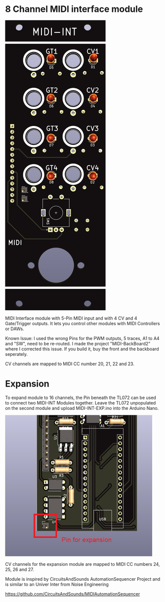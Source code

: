 # 8 Channel MIDI interface module
![](https://raw.githubusercontent.com/Fihdi/Eurorack/main/MIDI-Interface/MIDI-INT-Front.png)

MIDI Interface module with 5-Pin MIDI input and with 4 CV and 4 Gate/Trigger outputs. It lets you control other modules with MIDI Controllers or DAWs.

Known Issue: I used the wrong Pins for the PWM outputs, 5 traces, A1 to A4 and "SW", need to be re-routed. I made the project "MIDI-BackBoard2" where I corrected this issue. If you build it, buy the front and the backboard seperately.

CV channels are mapped to MIDI CC number 20, 21, 22 and 23.

# Expansion

To expand module to 16 channels, the Pin beneath the TL072 can be used to connect two MIDI-INT Modules together. Leave the TL072 unpopulated on the second module and upload MIDI-INT-EXP.ino into the Arduino Nano.

![](https://raw.githubusercontent.com/Fihdi/Eurorack/refs/heads/main/MIDI-Interface/MIDI-Expansion.png)

CV channels for the expansion module are mapped to MIDI CC numbers 24, 25, 26 and 27.

Module is inspired by CircuitsAndSounds AutomationSequencer Project and is similar to an Univer Inter from Noise Engineering

https://github.com/CircuitsAndSounds/MIDIAutomationSequencer
